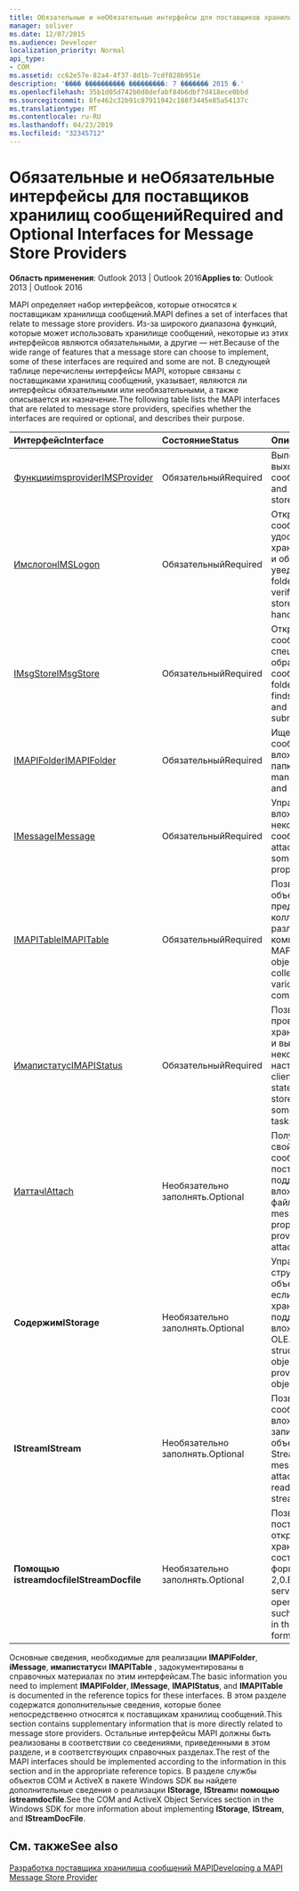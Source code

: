 ```yaml
---
title: Обязательные и неОбязательные интерфейсы для поставщиков хранилищ сообщений
manager: soliver
ms.date: 12/07/2015
ms.audience: Developer
localization_priority: Normal
api_type:
- COM
ms.assetid: cc62e57e-82a4-4f37-8d1b-7cdf828b951e
description: '���� ���������� ���������: 7 ������� 2015 �.'
ms.openlocfilehash: 35b1d05d742b0d8defabf84b6dbf7d418ece0bbd
ms.sourcegitcommit: 8fe462c32b91c87911942c188f3445e85a54137c
ms.translationtype: MT
ms.contentlocale: ru-RU
ms.lasthandoff: 04/23/2019
ms.locfileid: "32345712"
---
```

# <a name="required-and-optional-interfaces-for-message-store-providers"></a><span data-ttu-id="79a67-103">Обязательные и неОбязательные интерфейсы для поставщиков хранилищ сообщений</span><span class="sxs-lookup"><span data-stu-id="79a67-103">Required and Optional Interfaces for Message Store Providers</span></span>

 
  
<span data-ttu-id="79a67-104">**Область применения**: Outlook 2013 | Outlook 2016</span><span class="sxs-lookup"><span data-stu-id="79a67-104">**Applies to**: Outlook 2013 | Outlook 2016</span></span> 
  
<span data-ttu-id="79a67-105">MAPI определяет набор интерфейсов, которые относятся к поставщикам хранилища сообщений.</span><span class="sxs-lookup"><span data-stu-id="79a67-105">MAPI defines a set of interfaces that relate to message store providers.</span></span> <span data-ttu-id="79a67-106">Из-за широкого диапазона функций, которые может использовать хранилище сообщений, некоторые из этих интерфейсов являются обязательными, а другие — нет.</span><span class="sxs-lookup"><span data-stu-id="79a67-106">Because of the wide range of features that a message store can choose to implement, some of these interfaces are required and some are not.</span></span> <span data-ttu-id="79a67-107">В следующей таблице перечислены интерфейсы MAPI, которые связаны с поставщиками хранилищ сообщений, указывает, являются ли интерфейсы обязательными или необязательными, а также описывается их назначение.</span><span class="sxs-lookup"><span data-stu-id="79a67-107">The following table lists the MAPI interfaces that are related to message store providers, specifies whether the interfaces are required or optional, and describes their purpose.</span></span>
  
|<span data-ttu-id="79a67-108">**Интерфейс**</span><span class="sxs-lookup"><span data-stu-id="79a67-108">**Interface**</span></span>|<span data-ttu-id="79a67-109">**Состояние**</span><span class="sxs-lookup"><span data-stu-id="79a67-109">**Status**</span></span>|<span data-ttu-id="79a67-110">**Описание**</span><span class="sxs-lookup"><span data-stu-id="79a67-110">**Description**</span></span>|
|:-----|:-----|:-----|
|[<span data-ttu-id="79a67-111">Функцииimsprovider</span><span class="sxs-lookup"><span data-stu-id="79a67-111">IMSProvider</span></span>](imsprovideriunknown.md) <br/> |<span data-ttu-id="79a67-112">Обязательный</span><span class="sxs-lookup"><span data-stu-id="79a67-112">Required</span></span>  <br/> |<span data-ttu-id="79a67-113">Выполняет вход и выход из хранилища сообщений.</span><span class="sxs-lookup"><span data-stu-id="79a67-113">Logs on to and off of a message store.</span></span>  <br/> |
|[<span data-ttu-id="79a67-114">Имслогон</span><span class="sxs-lookup"><span data-stu-id="79a67-114">IMSLogon</span></span>](imslogoniunknown.md) <br/> |<span data-ttu-id="79a67-115">Обязательный</span><span class="sxs-lookup"><span data-stu-id="79a67-115">Required</span></span>  <br/> |<span data-ttu-id="79a67-116">Открывает папки или сообщения, проверяет удостоверение хранилища сообщений и обрабатывает уведомления.</span><span class="sxs-lookup"><span data-stu-id="79a67-116">Opens folders or messages, verifies the message store's identity, and handles notifications.</span></span>  <br/> |
|[<span data-ttu-id="79a67-117">IMsgStore</span><span class="sxs-lookup"><span data-stu-id="79a67-117">IMsgStore</span></span>](imsgstoreimapiprop.md) <br/> |<span data-ttu-id="79a67-118">Обязательный</span><span class="sxs-lookup"><span data-stu-id="79a67-118">Required</span></span>  <br/> |<span data-ttu-id="79a67-119">Открывает папки или сообщения, находит специальные папки и обрабатывает сообщения.</span><span class="sxs-lookup"><span data-stu-id="79a67-119">Opens folders or messages, finds special folders, and handles message submissions.</span></span>  <br/> |
|[<span data-ttu-id="79a67-120">IMAPIFolder</span><span class="sxs-lookup"><span data-stu-id="79a67-120">IMAPIFolder</span></span>](imapifolderimapicontainer.md) <br/> |<span data-ttu-id="79a67-121">Обязательный</span><span class="sxs-lookup"><span data-stu-id="79a67-121">Required</span></span>  <br/> |<span data-ttu-id="79a67-122">Ищет и обрабатывает сообщения и вложенные папки.</span><span class="sxs-lookup"><span data-stu-id="79a67-122">Finds and manipulates messages and subfolders.</span></span>  <br/> |
|[<span data-ttu-id="79a67-123">IMessage</span><span class="sxs-lookup"><span data-stu-id="79a67-123">IMessage</span></span>](imessageimapiprop.md) <br/> |<span data-ttu-id="79a67-124">Обязательный</span><span class="sxs-lookup"><span data-stu-id="79a67-124">Required</span></span>  <br/> |<span data-ttu-id="79a67-125">Управляет вложениями и задает некоторые свойства сообщения.</span><span class="sxs-lookup"><span data-stu-id="79a67-125">Manipulates attachments and sets some of a message's properties.</span></span>  <br/> |
|[<span data-ttu-id="79a67-126">IMAPITable</span><span class="sxs-lookup"><span data-stu-id="79a67-126">IMAPITable</span></span>](imapitableiunknown.md) <br/> |<span data-ttu-id="79a67-127">Обязательный</span><span class="sxs-lookup"><span data-stu-id="79a67-127">Required</span></span>  <br/> |<span data-ttu-id="79a67-128">Позволяет другим объектам предоставлять коллекции данных различным компонентам MAPI.</span><span class="sxs-lookup"><span data-stu-id="79a67-128">Enables other objects to present collections of data to various MAPI components.</span></span>  <br/> |
|[<span data-ttu-id="79a67-129">Имапистатус</span><span class="sxs-lookup"><span data-stu-id="79a67-129">IMAPIStatus</span></span>](imapistatusimapiprop.md) <br/> |<span data-ttu-id="79a67-130">Обязательный</span><span class="sxs-lookup"><span data-stu-id="79a67-130">Required</span></span>  <br/> |<span data-ttu-id="79a67-131">Позволяет клиентам проверять состояние хранилища сообщений и выполнять некоторые задачи по настройке.</span><span class="sxs-lookup"><span data-stu-id="79a67-131">Enables clients to validate the state of a message store and to perform some configuration tasks.</span></span>  <br/> |
|[<span data-ttu-id="79a67-132">Иаттач</span><span class="sxs-lookup"><span data-stu-id="79a67-132">IAttach</span></span>](iattachimapiprop.md) <br/> |<span data-ttu-id="79a67-133">Необязательно заполнять.</span><span class="sxs-lookup"><span data-stu-id="79a67-133">Optional</span></span>  <br/> |<span data-ttu-id="79a67-134">Получает доступ к свойствам вложений сообщений, если поставщик хранилища поддерживает вложенные файлы.</span><span class="sxs-lookup"><span data-stu-id="79a67-134">Accesses message attachment properties if the store provider supports file attachments.</span></span>  <br/> |
|<span data-ttu-id="79a67-135">**Содержим**</span><span class="sxs-lookup"><span data-stu-id="79a67-135">**IStorage**</span></span> <br/> |<span data-ttu-id="79a67-136">Необязательно заполнять.</span><span class="sxs-lookup"><span data-stu-id="79a67-136">Optional</span></span>  <br/> |<span data-ttu-id="79a67-137">Управляет структурированными объектами хранилища, если поставщик услуг хранения поддерживает вложения объектов OLE.</span><span class="sxs-lookup"><span data-stu-id="79a67-137">Manages structured storage objects if the store provider supports OLE object attachments.</span></span>  <br/> |
|<span data-ttu-id="79a67-138">**IStream**</span><span class="sxs-lookup"><span data-stu-id="79a67-138">**IStream**</span></span> <br/> |<span data-ttu-id="79a67-139">Необязательно заполнять.</span><span class="sxs-lookup"><span data-stu-id="79a67-139">Optional</span></span>  <br/> |<span data-ttu-id="79a67-140">Позволяет объектам сообщений и вложений считывать и записывать данные в объекты Stream.</span><span class="sxs-lookup"><span data-stu-id="79a67-140">Enables message and attachment objects to read and write data to stream objects.</span></span>  <br/> |
|<span data-ttu-id="79a67-141">**Помощью istreamdocfile**</span><span class="sxs-lookup"><span data-stu-id="79a67-141">**IStreamDocfile**</span></span> <br/> |<span data-ttu-id="79a67-142">Необязательно заполнять.</span><span class="sxs-lookup"><span data-stu-id="79a67-142">Optional</span></span>  <br/> |<span data-ttu-id="79a67-143">Позволяет некоторым поставщикам услуг открыть объект хранилища, например составной файл в формате OLE 2,0.</span><span class="sxs-lookup"><span data-stu-id="79a67-143">Enables some service providers to open a storage object, such as a compound file in the OLE 2.0 file format.</span></span>  <br/> |
   
<span data-ttu-id="79a67-144">Основные сведения, необходимые для реализации **IMAPIFolder**, **iMessage**, **имапистатус**и **IMAPITable** , задокументированы в справочных материалах по этим интерфейсам.</span><span class="sxs-lookup"><span data-stu-id="79a67-144">The basic information you need to implement **IMAPIFolder**, **IMessage**, **IMAPIStatus**, and **IMAPITable** is documented in the reference topics for these interfaces.</span></span> <span data-ttu-id="79a67-145">В этом разделе содержатся дополнительные сведения, которые более непосредственно относятся к поставщикам хранилищ сообщений.</span><span class="sxs-lookup"><span data-stu-id="79a67-145">This section contains supplementary information that is more directly related to message store providers.</span></span> <span data-ttu-id="79a67-146">Остальные интерфейсы MAPI должны быть реализованы в соответствии со сведениями, приведенными в этом разделе, и в соответствующих справочных разделах.</span><span class="sxs-lookup"><span data-stu-id="79a67-146">The rest of the MAPI interfaces should be implemented according to the information in this section and in the appropriate reference topics.</span></span> <span data-ttu-id="79a67-147">В разделе службы объектов COM и ActiveX в пакете Windows SDK вы найдете дополнительные сведения о реализации **IStorage**, **IStream**и **помощью istreamdocfile**.</span><span class="sxs-lookup"><span data-stu-id="79a67-147">See the COM and ActiveX Object Services section in the Windows SDK for more information about implementing **IStorage**, **IStream**, and **IStreamDocFile**.</span></span>
  
## <a name="see-also"></a><span data-ttu-id="79a67-148">См. также</span><span class="sxs-lookup"><span data-stu-id="79a67-148">See also</span></span>



[<span data-ttu-id="79a67-149">Разработка поставщика хранилища сообщений MAPI</span><span class="sxs-lookup"><span data-stu-id="79a67-149">Developing a MAPI Message Store Provider</span></span>](developing-a-mapi-message-store-provider.md)

